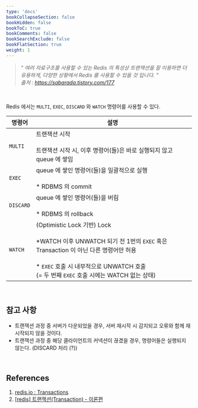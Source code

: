 ```yaml
---
type: 'docs'
bookCollapseSection: false
bookHidden: false
bookToC: true
bookComments: false
bookSearchExclude: false
bookFlatSection: true
weight: 1
---
```


> *" 여러 자료구조를 사용할 수 있는 Redis 의 특성상 트랜잭션을 잘 이용하면 더 유용하게, 다양한 상황에서 Redis 를 사용할 수 있을 것 입니다. "* <br>
> *출처 : https://sabarada.tistory.com/177*

<br>

Redis 에서는 `MULTI`, `EXEC`, `DISCARD` 와 `WATCH` 명령어를 사용할 수 있다.

|명령어|설명|
|-|-|
|`MULTI`|트랜잭션 시작 <br><br> 트랜잭션 시작 시, 이후 명령어(들)은 바로 실행되지 않고 queue 에 쌓임|
|`EXEC`|queue 에 쌓인 명령어(들)을 일괄적으로 실행<br><br>\* RDBMS 의 commit|
|`DISCARD`|queue 에 쌓인 명령어(들)을 버림<br><br>\* RDBMS 의 rollback|
|`WATCH`|(Optimistic Lock 기반) Lock<br><br>\*WATCH 이후 UNWATCH 되기 전 1번의 `EXEC` 혹은 Transaction 이 아닌 다른 명령어만 허용 <br><br>\* `EXEC` 호출 시 내부적으로 UNWATCH 호출<br>(= 두 번째 `EXEC` 호출 시에는 WATCH 없는 상태)|

<br>

## 참고 사항

- 트랜잭션 과정 중 서버가 다운되었을 경우, 서버 재시작 시 감지되고 오류와 함께 재시작되지 않을 것이다.
- 트랜잭션 과정 중 해당 클라이언트의 커넥션이 끊겼을 경우, 명령어들은 실행되지 않는다. (DISCARD 처리 (?))


<br>

## References

1. [redis.io : Transactions](https://redis.io/docs/manual/transactions/)
2. [[redis] 트랜잭션(Transaction) - 이론편](https://sabarada.tistory.com/177)